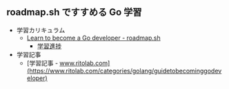 ## roadmap.sh ですすめる Go 学習

- 学習カリキュラム
  - [Learn to become a Go developer - roadmap.sh](https://roadmap.sh/golang)
    - [学習進捗](https://roadmap.sh/golang?s=6705c620fb4be684db966395)
- 学習記事
  - [学習記事 - www.ritolab.com](https://www.ritolab.com/categories/golang/guidetobecominggodeveloper)
